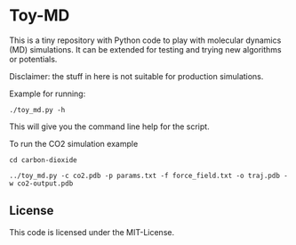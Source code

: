 # Toy-MD
This is a tiny repository with Python code to play with molecular
dynamics (MD) simulations. It can be extended for testing and
trying new algorithms or potentials. 

Disclaimer: the stuff in here is not suitable for production simulations.

Example for running:
	
	./toy_md.py -h

This will give you the command line help for the script.

To run the CO2 simulation example 

	cd carbon-dioxide

	../toy_md.py -c co2.pdb -p params.txt -f force_field.txt -o traj.pdb -w co2-output.pdb


## License

This code is licensed under the MIT-License.
